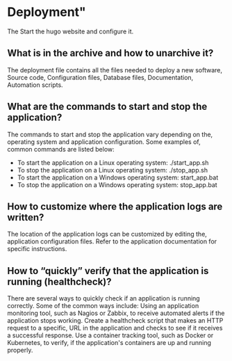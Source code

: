 # Deployment"

The Start the hugo website and configure it.

## What is in the archive and how to unarchive it?

The deployment file contains all the files needed to deploy a new software,
Source code, Configuration files, Database files, Documentation, Automation scripts.

## What are the commands to start and stop the application?

The commands to start and stop the application vary depending on the,
operating system and application configuration. Some examples of,
common commands are listed below:

* To start the application on a Linux operating system: ./start_app.sh
* To stop the application on a Linux operating system: ./stop_app.sh
* To start the application on a Windows operating system: start_app.bat
* To stop the application on a Windows operating system: stop_app.bat

## How to customize where the application logs are written?
The location of the application logs can be customized by editing the,
application configuration files. Refer to the application documentation for specific instructions.

## How to “quickly” verify that the application is running (healthcheck)?

There are several ways to quickly check if an application is running
correctly. Some of the common ways include:
Using an application monitoring tool, such as Nagios or Zabbix, to
receive automated alerts if the application stops working.
Create a healthcheck script that makes an HTTP request to a specific,
URL in the application and checks to see if it receives a successful response.
Use a container tracking tool, such as Docker or Kubernetes, to verify,
if the application's containers are up and running properly.
